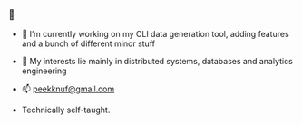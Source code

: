 ###  👋

- 🔭 I’m currently working on my CLI data generation tool, adding features and a bunch of different minor stuff
- 🌱 My interests lie mainly in distributed systems, databases and analytics engineering
- 📫 peekknuf@gmail.com

- Technically self-taught.

<!--
**peekknuf/peekknuf** is a ✨ _special_ ✨ repository because its `README.md` (this file) appears on your GitHub profile.

Here are some ideas to get you started:

- 🔭 I’m currently working on ...
- 🌱 I’m currently learning ...
- 👯 I’m looking to collaborate on ...
- 🤔 I’m looking for help with ...
- 💬 Ask me about ...
- 📫 How to reach me: ...
- 😄 Pronouns: ...
- ⚡ Fun fact: ...
-->
